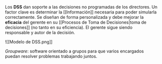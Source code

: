 Los **DSS** dan soporte a las decisiones no programadas de los directores. Un factor clave es determinar la [[Información]] necesaria para poder simularla correctamente. Se diseñan de forma personalizada y debe mejorar la **eficacia** del gerente en su [[Procesos de Toma de Decisiones|toma de decisiones]] (no tanto en su eficiencia). El gerente sigue siendo responsable y autor de la decisión.

![[Modelo de DSS.png]]

*Groupware*: software orientado a grupos para que varios encargados puedan resolver problemas trabajando juntos.
